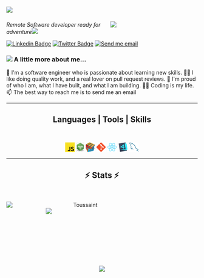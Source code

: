 <h2>  <a href="https://git.io/typing-svg">
    <img src="https://readme-typing-svg.herokuapp.com/?lines=Hi,+👋;I+am+Toussaint+Saraza...;A+Software+Engineer;Nice+to+meet+you+🙂&center=true&size=30">
  </a></h2>
<img align='right' src="https://media.giphy.com/media/dWxO36Jzd6bTSt5dIY/giphy.gif" width="230">
<p><em>Remote Software developer ready for adventure</em><img src="https://media.giphy.com/media/XGma2iRIHTKkwqRkFl/giphy.gif" width="50"></p>

[![Linkedin Badge](https://img.shields.io/badge/-Toussaint%20Saraza-blue?style=flat-square&logo=Linkedin&logoColor=white&link=https://www.linkedin.com/in/toussaintsaraza/)](https://www.linkedin.com/in/toussaint-saraza-841b111ba/)
[![Twitter Badge](https://img.shields.io/badge/-@Toussaint_Saraz1_-1ca0f1?style=flat-square&labelColor=1ca0f1&logo=twitter&logoColor=white&link=https://twitter.com/saraza_toussaint)](https://twitter.com/ToussaintSaraz1)
<a href="mailto:tmsaraza@gmail.com">[![Send me email](https://img.shields.io/badge/--gmail?label=Gmail&logo=Gmail&style=social)]()</a>


### <img src="https://media.giphy.com/media/kbVuid1Ak3uEHJUMVO/giphy.gif" width="50"> A little more about me...  

 🔭 I'm a software engineer who is passionate about learning new skills. 
 🕵️‍♀️ I like doing quality work, and a real lover on pull request reviews.
 🧸 I'm proud of who I am, what I have built, and what I am building. 
 🧑‍💻 Coding is my life. 
 📫 The best way to reach me is to send me an email 

<hr>
<h2 align="center">Languages | Tools | Skills</h2>
<br>
<p align="center">
  <code><img title="Javascript" height="25" src="images/javascript.svg"></code>
  <code><img title="Node.JS" height="25" src="images/nodejs.png"></code>
  <code><img title="Problem Solving" height="25" src="images/problemSolving.png"></code>
  <code><img title="Git" height="25" src="images/git-original.svg"></code>
  <code><img title="React" height="25" src="images/react-original.svg"></code>
  <code><img title="Visual Studio Code" height="25" src="images/vscode.png"></code>
  <code><img title="MySQL" height="25" src="images/mysql.svg"></code>
</p>
<hr>

<h2 align="center">⚡ Stats ⚡</h2>
<br>
<p align=center>
  <div align=center>
    <a href="https://github.com/denvercoder1/github-readme-streak-stats" title="Go to Source">
      <img align="left" width=400 src="http://github-readme-streak-stats.herokuapp.com?user=sarazaToussaint&theme=radical&hide_border=true&date_format=j%20M%5B%20Y%5D" alt="Toussaint" />
    </a>
    <a href="https://github.com/sarazaToussaint/github-readme-stats" title="Go to Source">
      <img align="right" width=400 src="https://github-readme-stats.vercel.app/api?username=sarazaToussaint&show_icons=true&theme=radical&border_color=61dafb&hide_border=true&count_private=true" />
    </a>
  </div>

  <br><br><br><br><br><br><br><br><br>
  <div align=center>
     <a href="https://github.com/anuraghazra/github-readme-stats">
      <img width=400 align="center" src="https://github-readme-stats.vercel.app/api/top-langs/?username=sarazaToussaint&title_color=61dafb&text_color=ffffff&icon_color=61dafb&bg_color=20232a&layout=compact&border_color=61dafb&hide_border=true&hide=html,css,scss&count_private=true&langs_count=8" />
    </a>
  </div>
